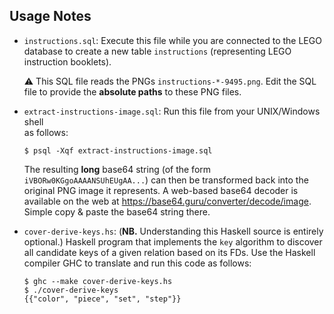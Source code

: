 ## Usage Notes

- `instructions.sql`: Execute this file while you are connected to the LEGO database 
  to create a new table `instructions` (representing LEGO instruction booklets).

  ⚠️ This SQL file reads the PNGs `instructions-*-9495.png`.  Edit the SQL file to
  provide the **absolute paths** to these PNG files.

- `extract-instructions-image.sql`: Run this file from your UNIX/Windows shell  
  as follows:

    ~~~
    $ psql -Xqf extract-instructions-image.sql
    ~~~

    The resulting **long** base64 string (of the form `iVBORw0KGgoAAAANSUhEUgAA...`)
    can then be transformed back into the original PNG image it represents.  A web-based
    base64 decoder is available on the web at https://base64.guru/converter/decode/image.
    Simple copy & paste the base64 string there.

- `cover-derive-keys.hs`: (**NB.** Understanding this Haskell source is entirely
  optional.) Haskell program that implements the `key` algorithm
  to discover all candidate keys of a given relation based on its FDs. Use
  the Haskell compiler GHC to translate and run this code as follows:

    ~~~
    $ ghc --make cover-derive-keys.hs
    $ ./cover-derive-keys
    {{"color", "piece", "set", "step"}}
    ~~~



